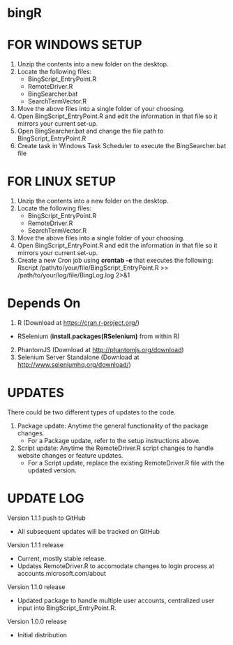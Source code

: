 # bingR


FOR WINDOWS SETUP
=================
1. Unzip the contents into a new folder on the desktop.
2. Locate the following files:
	- BingScript_EntryPoint.R
	- RemoteDriver.R
	- BingSearcher.bat
	- SearchTermVector.R
3. Move the above files into a single folder of your choosing.
4. Open BingScript_EntryPoint.R and edit the information in that file so it mirrors your current set-up.
5. Open BingSearcher.bat and change the file path to BingScript_EntryPoint.R
6. Create task in Windows Task Scheduler to execute the BingSearcher.bat file


FOR LINUX SETUP
===============
1. Unzip the contents into a new folder on the desktop.
2. Locate the following files:
	- BingScript_EntryPoint.R
	- RemoteDriver.R
	- SearchTermVector.R
3. Move the above files into a single folder of your choosing.
4. Open BingScript_EntryPoint.R and edit the information in that file so it mirrors your current set-up.
7. Create a new Cron job using <b>crontab -e</b> that executes the following:<br>
 Rscript /path/to/your/file/BingScript_EntryPoint.R >> /path/to/your/log/file/BingLog.log 2>&1
  
  
Depends On
==========
1. R (Download at https://cran.r-project.org/)
  - RSelenium (<b>install.packages(RSelenium)</b> from within R)
2. PhantomJS (Download at http://phantomjs.org/download) 
3. Selenium Server Standalone (Download at http://www.seleniumhq.org/download/)

UPDATES
=======
There could be two different types of updates to the code.

1. Package update: Anytime the general functionality of the package changes. 
	- For a Package update, refer to the setup instructions above.
2. Script update: Anytime the RemoteDriver.R script changes to handle website changes or feature updates.
	- For a Script update, replace the existing RemoteDriver.R file with the updated version.



UPDATE LOG
==========

Version 1.1.1 push to GitHub<br>
- All subsequent updates will be tracked on GitHub
	
Version 1.1.1 release<br>
- Current, mostly stable release. 
- Updates RemoteDriver.R to accomodate changes to login process at accounts.microsoft.com/about	
	
Version 1.1.0 release<br>
- Updated package to handle multiple user accounts, centralized user input into BingScript_EntryPoint.R.
	
Version 1.0.0 release<br>
- Initial distribution
